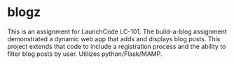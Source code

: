 # blogz

This is an assignment for LaunchCode LC-101.  The build-a-blog assignment demonstrated a dynamic web app that adds and displays blog posts.  This project extends that code to include a registration process and the ability to filter blog posts by user.  Utilizes python/Flask/MAMP.